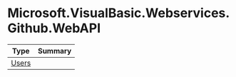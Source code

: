 ﻿
# Microsoft.VisualBasic.Webservices.Github.WebAPI

|Type|Summary|
|----|-------|
|[Users](./Users.md)||

